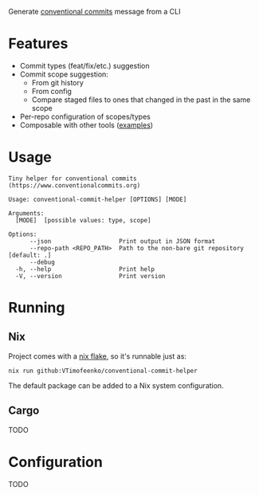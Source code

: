 Generate [conventional commits][1] message from a CLI

# Features

* Commit types (feat/fix/etc.) suggestion
* Commit scope suggestion:
    * From git history
    * From config
    * Compare staged files to ones that changed in the past in the same scope
* Per-repo configuration of scopes/types
* Composable with other tools ([examples](./docs/SAMPLE.md))

# Usage

<!-- ```$ as shell
nix run . -- --help
``` -->

```shell
Tiny helper for conventional commits (https://www.conventionalcommits.org)

Usage: conventional-commit-helper [OPTIONS] [MODE]

Arguments:
  [MODE]  [possible values: type, scope]

Options:
      --json                   Print output in JSON format
      --repo-path <REPO_PATH>  Path to the non-bare git repository [default: .]
      --debug
  -h, --help                   Print help
  -V, --version                Print version
```


# Running

## Nix

Project comes with a [nix flake][2], so it's runnable just as:

```
nix run github:VTimofeenko/conventional-commit-helper
```

The default package can be added to a Nix system configuration.

## Cargo

TODO

# Configuration

TODO

[1]: https://www.conventionalcommits.org/en/v1.0.0/
[2]: https://wiki.nixos.org/wiki/Flakes
